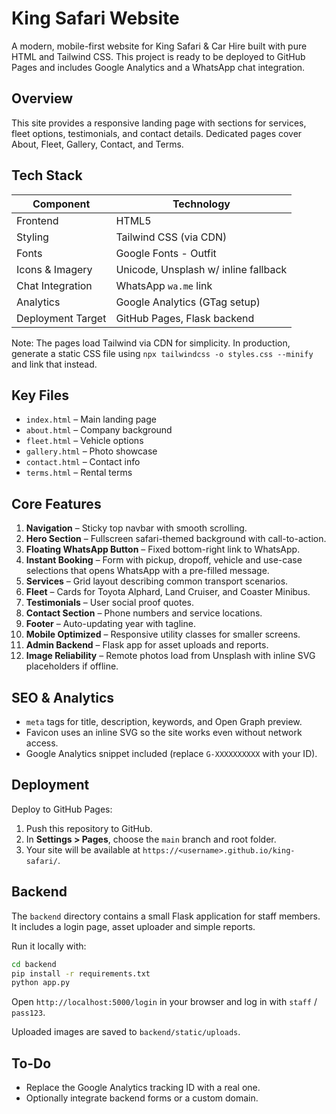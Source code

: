 # King Safari Website

A modern, mobile-first website for King Safari & Car Hire built with pure HTML and Tailwind CSS. This project is ready to be deployed to GitHub Pages and includes Google Analytics and a WhatsApp chat integration.

## Overview

This site provides a responsive landing page with sections for services, fleet options, testimonials, and contact details. Dedicated pages cover About, Fleet, Gallery, Contact, and Terms.

## Tech Stack

| Component         | Technology                    |
| ----------------- | ----------------------------- |
| Frontend          | HTML5                         |
| Styling           | Tailwind CSS (via CDN)        |
| Fonts             | Google Fonts - Outfit         |
| Icons & Imagery   | Unicode, Unsplash w/ inline fallback |
| Chat Integration  | WhatsApp `wa.me` link         |
| Analytics         | Google Analytics (GTag setup) |
| Deployment Target | GitHub Pages, Flask backend   |
Note: The pages load Tailwind via CDN for simplicity. In production, generate a static CSS file using `npx tailwindcss -o styles.css --minify` and link that instead.


## Key Files

- `index.html` – Main landing page
- `about.html` – Company background
- `fleet.html` – Vehicle options
- `gallery.html` – Photo showcase
- `contact.html` – Contact info
- `terms.html` – Rental terms

## Core Features

1. **Navigation** – Sticky top navbar with smooth scrolling.
2. **Hero Section** – Fullscreen safari-themed background with call-to-action.
3. **Floating WhatsApp Button** – Fixed bottom-right link to WhatsApp.
4. **Instant Booking** – Form with pickup, dropoff, vehicle and use-case selections that opens WhatsApp with a pre-filled message.
5. **Services** – Grid layout describing common transport scenarios.
6. **Fleet** – Cards for Toyota Alphard, Land Cruiser, and Coaster Minibus.
7. **Testimonials** – User social proof quotes.
8. **Contact Section** – Phone numbers and service locations.
9. **Footer** – Auto-updating year with tagline.
10. **Mobile Optimized** – Responsive utility classes for smaller screens.
11. **Admin Backend** – Flask app for asset uploads and reports.
12. **Image Reliability** – Remote photos load from Unsplash with inline SVG placeholders if offline.

## SEO & Analytics

- `meta` tags for title, description, keywords, and Open Graph preview.
- Favicon uses an inline SVG so the site works even without network access.
- Google Analytics snippet included (replace `G-XXXXXXXXXX` with your ID).

## Deployment

Deploy to GitHub Pages:

1. Push this repository to GitHub.
2. In **Settings > Pages**, choose the `main` branch and root folder.
3. Your site will be available at `https://<username>.github.io/king-safari/`.

## Backend

The `backend` directory contains a small Flask application for staff members.
It includes a login page, asset uploader and simple reports.

Run it locally with:

```bash
cd backend
pip install -r requirements.txt
python app.py
```

Open `http://localhost:5000/login` in your browser and log in with
`staff` / `pass123`.

Uploaded images are saved to `backend/static/uploads`.

## To-Do

- Replace the Google Analytics tracking ID with a real one.
- Optionally integrate backend forms or a custom domain.

